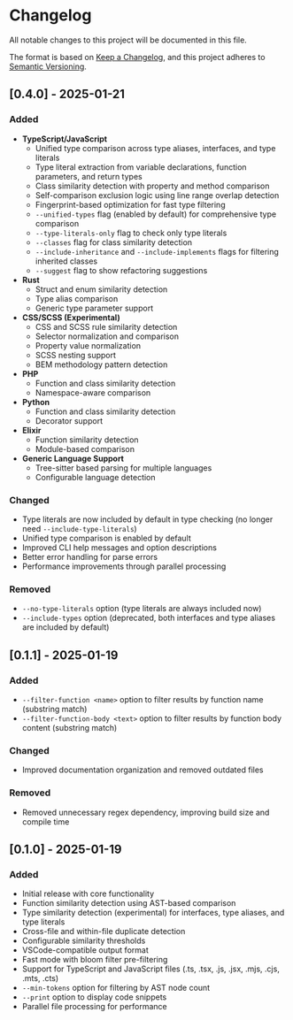 # Changelog

All notable changes to this project will be documented in this file.

The format is based on [Keep a Changelog](https://keepachangelog.com/en/1.0.0/),
and this project adheres to [Semantic Versioning](https://semver.org/spec/v2.0.0.html).

## [0.4.0] - 2025-01-21

### Added
- **TypeScript/JavaScript**
  - Unified type comparison across type aliases, interfaces, and type literals
  - Type literal extraction from variable declarations, function parameters, and return types
  - Class similarity detection with property and method comparison
  - Self-comparison exclusion logic using line range overlap detection
  - Fingerprint-based optimization for fast type filtering
  - `--unified-types` flag (enabled by default) for comprehensive type comparison
  - `--type-literals-only` flag to check only type literals
  - `--classes` flag for class similarity detection
  - `--include-inheritance` and `--include-implements` flags for filtering inherited classes
  - `--suggest` flag to show refactoring suggestions
- **Rust**
  - Struct and enum similarity detection
  - Type alias comparison
  - Generic type parameter support
- **CSS/SCSS (Experimental)**
  - CSS and SCSS rule similarity detection
  - Selector normalization and comparison
  - Property value normalization
  - SCSS nesting support
  - BEM methodology pattern detection
- **PHP**
  - Function and class similarity detection
  - Namespace-aware comparison
- **Python**
  - Function and class similarity detection
  - Decorator support
- **Elixir**
  - Function similarity detection
  - Module-based comparison
- **Generic Language Support**
  - Tree-sitter based parsing for multiple languages
  - Configurable language detection

### Changed
- Type literals are now included by default in type checking (no longer need `--include-type-literals`)
- Unified type comparison is enabled by default
- Improved CLI help messages and option descriptions
- Better error handling for parse errors
- Performance improvements through parallel processing

### Removed
- `--no-type-literals` option (type literals are always included now)
- `--include-types` option (deprecated, both interfaces and type aliases are included by default)

## [0.1.1] - 2025-01-19

### Added
- `--filter-function <name>` option to filter results by function name (substring match)
- `--filter-function-body <text>` option to filter results by function body content (substring match)

### Changed
- Improved documentation organization and removed outdated files

### Removed
- Removed unnecessary regex dependency, improving build size and compile time

## [0.1.0] - 2025-01-19

### Added
- Initial release with core functionality
- Function similarity detection using AST-based comparison
- Type similarity detection (experimental) for interfaces, type aliases, and type literals
- Cross-file and within-file duplicate detection
- Configurable similarity thresholds
- VSCode-compatible output format
- Fast mode with bloom filter pre-filtering
- Support for TypeScript and JavaScript files (.ts, .tsx, .js, .jsx, .mjs, .cjs, .mts, .cts)
- `--min-tokens` option for filtering by AST node count
- `--print` option to display code snippets
- Parallel file processing for performance